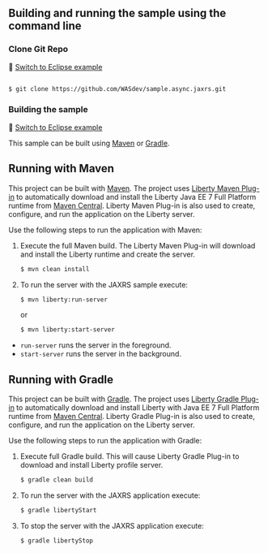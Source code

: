## Building and running the sample using the command line

### Clone Git Repo
:pushpin: [Switch to Eclipse example](/docs/Using-WDT.md/#clone-git-repo)

```bash

$ git clone https://github.com/WASdev/sample.async.jaxrs.git

```

### Building the sample
:pushpin: [Switch to Eclipse example](/docs/Using-WDT.md/#building-the-sample-in-eclipse)

This sample can be built using [Maven] or [Gradle].

## Running with Maven

This project can be built with [Maven]. The project uses [Liberty Maven Plug-in] to automatically download and install the Liberty Java EE 7 Full Platform runtime from [Maven Central]. Liberty Maven Plug-in is also used to create, configure, and run the application on the Liberty server. 

Use the following steps to run the application with Maven:

1. Execute the full Maven build. The Liberty Maven Plug-in will download and install the Liberty runtime and create the server.
    ```bash
    $ mvn clean install
    ```
2. To run the server with the JAXRS sample execute:
    ```bash
    $ mvn liberty:run-server 
    ```
    or
    ```bash
    $ mvn liberty:start-server
    ```

* `run-server` runs the server in the foreground.
* `start-server` runs the server in the background. 


## Running with Gradle

This project can be built with [Gradle]. The project uses [Liberty Gradle Plug-in] to automatically download and install Liberty with Java EE 7 Full Platform runtime from [Maven Central]. Liberty Gradle Plug-in is also used to create, configure, and run the application on the Liberty server. 

Use the following steps to run the application with Gradle:

1. Execute full Gradle build. This will cause Liberty Gradle Plug-in to download and install Liberty profile server.
    ```bash
    $ gradle clean build
    ```
    
2. To run the server with the JAXRS application execute:
    ```bash
    $ gradle libertyStart
    ```
        
3. To stop the server with the JAXRS application execute:
    ```bash
    $ gradle libertyStop
    ```

[Liberty Maven Plug-in]: https://github.com/WASdev/ci.maven
[Liberty Gradle Plug-in]: https://github.com/WASdev/ci.gradle

[Maven]: http://maven.apache.org
[Gradle]: https://gradle.org/

[Maven Central]: https://search.maven.org/
